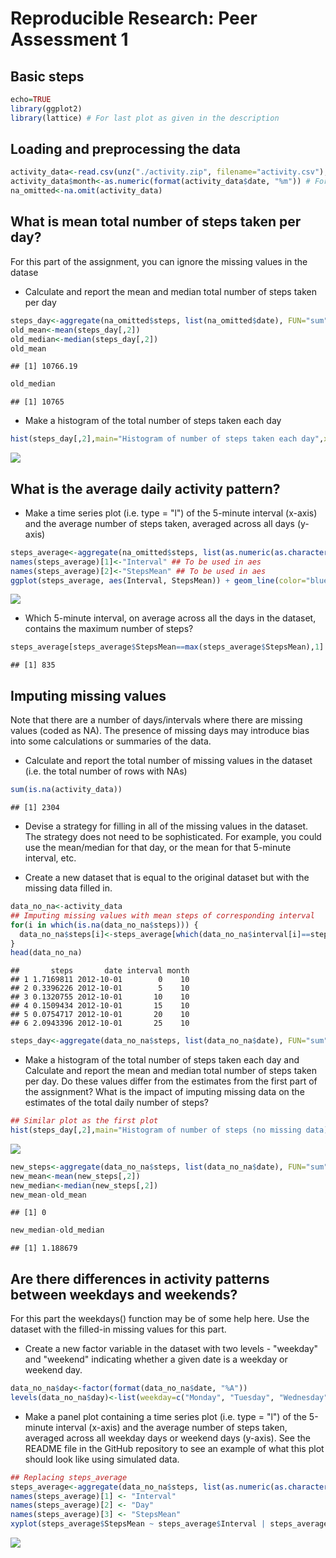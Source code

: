 # Reproducible Research: Peer Assessment 1

## Basic steps

```r
echo=TRUE
library(ggplot2)
library(lattice) # For last plot as given in the description
```

## Loading and preprocessing the data

```r
activity_data<-read.csv(unz("./activity.zip", filename="activity.csv"),header=TRUE,na.strings=c("NA"),colClasses=c("integer","Date","factor"))
activity_data$month<-as.numeric(format(activity_data$date, "%m")) # For plotting
na_omitted<-na.omit(activity_data)
```

## What is mean total number of steps taken per day?
For this part of the assignment, you can ignore the missing values in the datase

- Calculate and report the mean and median total number of steps taken per day

```r
steps_day<-aggregate(na_omitted$steps, list(na_omitted$date), FUN="sum")
old_mean<-mean(steps_day[,2])
old_median<-median(steps_day[,2])
old_mean
```

```
## [1] 10766.19
```

```r
old_median
```

```
## [1] 10765
```

- Make a histogram of the total number of steps taken each day

```r
hist(steps_day[,2],main="Histogram of number of steps taken each day",xlab="Number of steps",ylab="Frequency",col="blue")
```

![](PA1_template_files/figure-html/unnamed-chunk-4-1.png) 

## What is the average daily activity pattern?
- Make a time series plot (i.e. type = "l") of the 5-minute interval (x-axis) and the average number of steps taken, averaged across all days (y-axis)

```r
steps_average<-aggregate(na_omitted$steps, list(as.numeric(as.character(na_omitted$interval))), FUN="mean")
names(steps_average)[1]<-"Interval" ## To be used in aes
names(steps_average)[2]<-"StepsMean" ## To be used in aes
ggplot(steps_average, aes(Interval, StepsMean)) + geom_line(color="blue") + labs(title="Time Series Plot", x="5-minute intervals", y="Average Number of Steps")
```

![](PA1_template_files/figure-html/unnamed-chunk-5-1.png) 

- Which 5-minute interval, on average across all the days in the dataset, contains the maximum number of steps?

```r
steps_average[steps_average$StepsMean==max(steps_average$StepsMean),1]
```

```
## [1] 835
```

## Imputing missing values
Note that there are a number of days/intervals where there are missing values (coded as NA). The presence of missing days may introduce bias into some calculations or summaries of the data.

- Calculate and report the total number of missing values in the dataset (i.e. the total number of rows with NAs)

```r
sum(is.na(activity_data))
```

```
## [1] 2304
```

- Devise a strategy for filling in all of the missing values in the dataset. The strategy does not need to be sophisticated. For example, you could use the mean/median for that day, or the mean for that 5-minute interval, etc.

- Create a new dataset that is equal to the original dataset but with the missing data filled in.

```r
data_no_na<-activity_data
## Imputing missing values with mean steps of corresponding interval
for(i in which(is.na(data_no_na$steps))) {
  data_no_na$steps[i]<-steps_average[which(data_no_na$interval[i]==steps_average$Interval),]$StepsMean
}
head(data_no_na)
```

```
##       steps       date interval month
## 1 1.7169811 2012-10-01        0    10
## 2 0.3396226 2012-10-01        5    10
## 3 0.1320755 2012-10-01       10    10
## 4 0.1509434 2012-10-01       15    10
## 5 0.0754717 2012-10-01       20    10
## 6 2.0943396 2012-10-01       25    10
```

```r
steps_day<-aggregate(data_no_na$steps, list(data_no_na$date), FUN="sum")
```

- Make a histogram of the total number of steps taken each day and Calculate and report the mean and median total number of steps taken per day. Do these values differ from the estimates from the first part of the assignment? What is the impact of imputing missing data on the estimates of the total daily number of steps?

```r
## Similar plot as the first plot
hist(steps_day[,2],main="Histogram of number of steps (no missing data)",xlab="Number of steps",ylab="Frequency",col="blue")
```

![](PA1_template_files/figure-html/unnamed-chunk-9-1.png) 

```r
new_steps<-aggregate(data_no_na$steps, list(data_no_na$date), FUN="sum")
new_mean<-mean(new_steps[,2])
new_median<-median(new_steps[,2])
new_mean-old_mean
```

```
## [1] 0
```

```r
new_median-old_median
```

```
## [1] 1.188679
```

## Are there differences in activity patterns between weekdays and weekends?
For this part the weekdays() function may be of some help here. Use the dataset with the filled-in missing values for this part.

- Create a new factor variable in the dataset with two levels - "weekday" and "weekend" indicating whether a given date is a weekday or weekend day.

```r
data_no_na$day<-factor(format(data_no_na$date, "%A"))
levels(data_no_na$day)<-list(weekday=c("Monday", "Tuesday", "Wednesday", "Thursday", "Friday"), weekend=c("Saturday", "Sunday")) # Setting weekdays and weekends
```

- Make a panel plot containing a time series plot (i.e. type = "l") of the 5-minute interval (x-axis) and the average number of steps taken, averaged across all weekday days or weekend days (y-axis). See the README file in the GitHub repository to see an example of what this plot should look like using simulated data.

```r
## Replacing steps_average
steps_average<-aggregate(data_no_na$steps, list(as.numeric(as.character(data_no_na$interval)), data_no_na$day), FUN="mean")
names(steps_average)[1] <- "Interval"
names(steps_average)[2] <- "Day"
names(steps_average)[3] <- "StepsMean"
xyplot(steps_average$StepsMean ~ steps_average$Interval | steps_average$Day, layout=c(1, 2), type="l", xlab="Interval", ylab="Number of steps")
```

![](PA1_template_files/figure-html/unnamed-chunk-11-1.png) 
